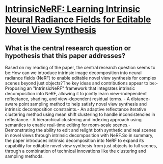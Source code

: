 # [IntrinsicNeRF: Learning Intrinsic Neural Radiance Fields for Editable   Novel View Synthesis](https://arxiv.org/abs/2210.00647)

## What is the central research question or hypothesis that this paper addresses?

Based on my reading of the paper, the central research question seems to be:How can we introduce intrinsic image decomposition into neural radiance fields (NeRF) to enable editable novel view synthesis for complex scenes beyond just objects?The key ideas and contributions appear to be:- Proposing an "IntrinsicNeRF" framework that integrates intrinsic decomposition into NeRF, allowing it to jointly learn view-independent reflectance, shading, and view-dependent residual terms. - A distance-aware point sampling method to help satisfy novel view synthesis and intrinsic decomposition constraints.- An adaptive reflectance iterative clustering method using mean shift clustering to handle inconsistencies in reflectance.- A hierarchical clustering and indexing approach using semantics to enable real-time editing for room-scale scenes.- Demonstrating the ability to edit and relight both synthetic and real scenes in novel views through intrinsic decomposition with NeRF.So in summary, the paper introduces intrinsic decomposition into NeRF to expand its capability for editable novel view synthesis from just objects to full scenes, through a combination of technical innovations like the clustering and sampling methods.
